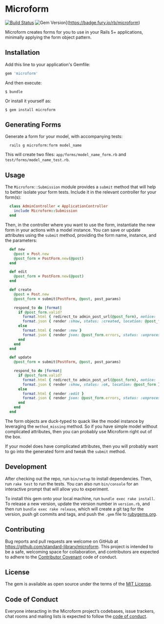 # Microform

[![Build Status](https://travis-ci.org/standard-library/microform.svg?branch=master)](https://travis-ci.org/standard-library/microform)
![Gem Version](https://badge.fury.io/rb/microform.svg)](https://badge.fury.io/rb/microform)

Microform creates forms for you to use in your Rails 5+ applications, minimally applying the form object pattern.

## Installation

Add this line to your application's Gemfile:

```ruby
gem 'microform'
```

And then execute:

    $ bundle

Or install it yourself as:

    $ gem install microform

## Generating Forms

Generate a form for your model, with accompanying tests:

```
  rails g microform:form model_name
```

This will create two files: `app/forms/model_name_form.rb` and `test/forms/model_name_test.rb`.

## Usage

 The `Microform::Submission` module provides a `submit` method that will help to better isolate your form tests. Include it in the relevant controller for your form(s):

```ruby
  class AdminController < ApplicationController
    include Microform::Submission
  end
```

Then, in the controller where you want to use the form, instantiate the new form in your actions with a model instance. You can save or update attributes using the `submit` method, providing the form name, instance, and the parameters:

```ruby
  def new
    @post = Post.new
    @post_form = PostForm.new(@post)
  end

  def edit
    @post_form = PostForm.new(@post)
  end

  def create
    @post = Post.new
    @post_form = submit(PostForm, @post, post_params)

    respond_to do |format|
      if @post_form.valid?
        format.html { redirect_to admin_post_url(@post_form), notice: 'Post was successfully created.' }
        format.json { render :show, status: :created, location: @post_form }
      else
        format.html { render :new }
        format.json { render json: @post_form.errors, status: :unprocessable_entity }
      end
    end
  end

  def update
    @post_form = submit(PostForm, @post, post_params)

    respond_to do |format|
      if @post_form.valid?
        format.html { redirect_to admin_post_url(@post_form), notice: 'Post was successfully updated.' }
        format.json { render :show, status: :ok, location: @post_form }
      else
        format.html { render :edit }
        format.json { render json: @post_form.errors, status: :unprocessable_entity }
      end
    end
  end
```

The form objects are duck-typed to quack like the model instance by leveraging the `method_missing` method. So if you have simple model without complicated attributes, then you can probably use Microform right out of the box.

If your model does have complicated attributes, then you will probably want to go into the generated form and tweak the `submit` method. 

## Development

After checking out the repo, run `bin/setup` to install dependencies. Then, run `rake test` to run the tests. You can also run `bin/console` for an interactive prompt that will allow you to experiment.

To install this gem onto your local machine, run `bundle exec rake install`. To release a new version, update the version number in `version.rb`, and then run `bundle exec rake release`, which will create a git tag for the version, push git commits and tags, and push the `.gem` file to [rubygems.org](https://rubygems.org).

## Contributing

Bug reports and pull requests are welcome on GitHub at https://github.com/standard-library/microform. This project is intended to be a safe, welcoming space for collaboration, and contributors are expected to adhere to the [Contributor Covenant](http://contributor-covenant.org) code of conduct.

## License

The gem is available as open source under the terms of the [MIT License](http://opensource.org/licenses/MIT).

## Code of Conduct

Everyone interacting in the Microform project’s codebases, issue trackers, chat rooms and mailing lists is expected to follow the [code of conduct](https://github.com/[USERNAME]/microform/blob/master/CODE_OF_CONDUCT.md).
